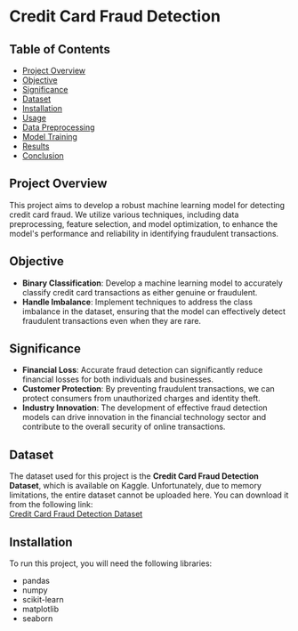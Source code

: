 # Credit Card Fraud Detection

## Table of Contents
- [Project Overview](#project-overview)
- [Objective](#objective)
- [Significance](#significance)
- [Dataset](#dataset)
- [Installation](#installation)
- [Usage](#usage)
- [Data Preprocessing](#data-preprocessing)
- [Model Training](#model-training)
- [Results](#results)
- [Conclusion](#conclusion)

## Project Overview
This project aims to develop a robust machine learning model for detecting credit card fraud. We utilize various techniques, including data preprocessing, feature selection, and model optimization, to enhance the model's performance and reliability in identifying fraudulent transactions.

## Objective
- **Binary Classification**: Develop a machine learning model to accurately classify credit card transactions as either genuine or fraudulent.
- **Handle Imbalance**: Implement techniques to address the class imbalance in the dataset, ensuring that the model can effectively detect fraudulent transactions even when they are rare.

## Significance
- **Financial Loss**: Accurate fraud detection can significantly reduce financial losses for both individuals and businesses.
- **Customer Protection**: By preventing fraudulent transactions, we can protect consumers from unauthorized charges and identity theft.
- **Industry Innovation**: The development of effective fraud detection models can drive innovation in the financial technology sector and contribute to the overall security of online transactions.

## Dataset
The dataset used for this project is the **Credit Card Fraud Detection Dataset**, which is available on Kaggle. Unfortunately, due to memory limitations, the entire dataset cannot be uploaded here. You can download it from the following link:  
[Credit Card Fraud Detection Dataset](https://www.kaggle.com/datasets/mlg-ulb/creditcardfraud/data)

## Installation
To run this project, you will need the following libraries:
- pandas
- numpy
- scikit-learn
- matplotlib
- seaborn
